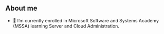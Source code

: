 ## About me
- 🌱 I’m currently enrolled in Microsoft Software and Systems Academy (MSSA) learning Server and Cloud Administration.
<!--
**DHoldren710/DHoldren710** is a ✨ _special_ ✨ repository because its `README.md` (this file) appears on your GitHub profile.


